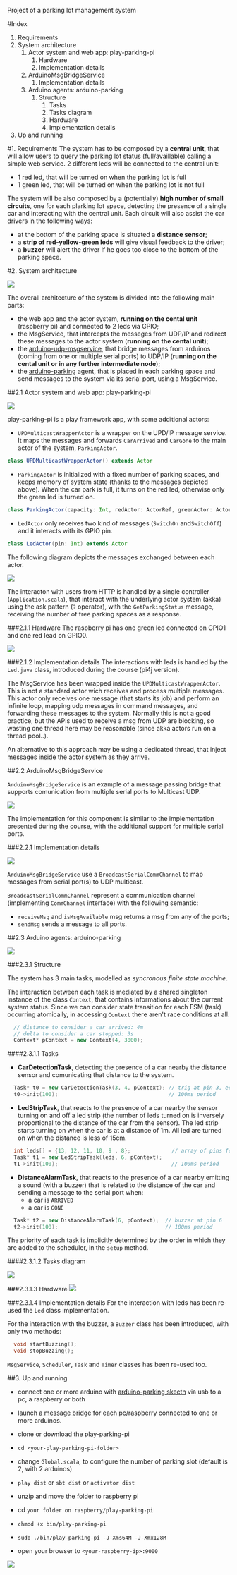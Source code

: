 Project of a parking lot management system

#Index

1. Requirements
1. System architecture
    1. Actor system and web app: play-parking-pi
        1. Hardware
        1. Implementation details
    1. ArduinoMsgBridgeService
        1. Implementation details
    1. Arduino agents: arduino-parking
        1. Structure
            1. Tasks
            1. Tasks diagram
            1. Hardware
            1. Implementation details
1. Up and running

#1. Requirements
The system has to be composed by a **central unit**, that will allow users to query the parking lot status (full/availlable) calling a simple web service.
2 different leds will be connected to the central unit:
- 1 red led, that will be turned on when the parking lot is full
- 1 green led, that will be turned on when the parking lot is not full

The system will be also composed by a (potentially) **high number of small circuits**, one for each plarking lot space, detecting the presence of a single car and interacting with the central unit.
Each circuit will also assist the car drivers in the following ways:
- at the bottom of the parking space is situated a **distance sensor**;
- a **strip of red-yellow-green leds** will give visual feedback to the driver;
- a **buzzer** will alert the driver if he goes too close to the bottom of the parking space.

#2. System architecture

![](images/arch.png)

The overall architecture of the system is divided into the following main parts:
- the web app and the actor system, **running on the cental unit** (raspberry pi) and connected to 2 leds via GPIO;
- the MsgService, that intercepts the messeges from UDP/IP and redirect these messages to the actor system (**running on the cental unit**);
- the [arduino-udp-msgservice](https://github.com/AL333Z/arduino-udp-msgservice), that bridge messages from arduinos (coming from one or multiple serial ports) to UDP/IP (**running on the cental unit or in any further intermediate node**);
- the [arduino-parking](https://github.com/AL333Z/arduino-parking) agent, that is placed in each parking space and send messages to the system via its serial port, using a MsgService.

##2.1 Actor system and web app: play-parking-pi

![](images/arch-play.png)

play-parking-pi is a play framework app, with some additional actors:

- `UPDMulticastWrapperActor` is a wrapper on the UPD/IP message service. It maps the messages and forwards `CarArrived` and `CarGone` to the main actor of the system, `ParkingActor`.
```scala
class UPDMulticastWrapperActor() extends Actor
```

- `ParkingActor` is initialized with a fixed number of parking spaces, and keeps memory of system state (thanks to the messages depicted above). When the car park is full, it turns on the red led, otherwise only the green led is turned on.
```scala
class ParkingActor(capacity: Int, redActor: ActorRef, greenActor: ActorRef)
```

- `LedActor` only receives two kind of messages (`SwitchOn` and`SwitchOff`) and it interacts with its GPIO pin.
```scala
class LedActor(pin: Int) extends Actor
```

The following diagram depicts the messages exchanged between each actor.

![](images/actors.png)

The interacton with users from HTTP is handled by a single controller (`Application.scala`), that interact with the underlying actor system (akka) using the ask pattern (`?` operator), with the `GetParkingStatus` message, receiving the number of free parking spaces as a response.

###2.1.1 Hardware
The raspberry pi has one green led connected on GPIO1 and one red lead on GPIO0.

![](images/rapsb_bb.png)

###2.1.2 Implementation details
The interactions with leds is handled by the `Led.java` class, introduced during the course (pi4j version).

The MsgService has been wrapped inside the `UPDMulticastWrapperActor`. This is not a standard actor wich receives and process multiple messages. This actor only receives one message (that starts its job) and perform an infinite loop, mapping udp messages in command messages, and forwarding these messages to the system.
Normally this is not a good practice, but the APIs used to receive a msg from UDP are blocking, so wasting one thread here may be reasonable (since akka actors run on a thread pool..).

An alternative to this approach may be using a dedicated thread, that inject messages inside the actor system as they arrive.

##2.2 ArduinoMsgBridgeService

`ArduinoMsgBridgeService` is an example of a message passing bridge that supports comunication from multiple serial ports to Multicast UDP.

![](images/arch-bridge.png)

The implementation for this component is similar to the implementation presented during the course, with the additional support for multiple serial ports.

###2.2.1 Implementation details

![](images/msgbridge.png)

`ArduinoMsgBridgeService` use a `BroadcastSerialCommChannel` to map messages from serial port(s) to UDP multicast.

`BroadcastSerialCommChannel` represent a communication channel (implementing `CommChannel` interface) with the following semantic:
- `receiveMsg` and `isMsgAvailable` msg returns a msg from any of the ports;
- `sendMsg` sends a message to all ports.

##2.3 Arduino agents: arduino-parking

![](images/arch-arduino.png)

###2.3.1 Structure

The system has 3 main tasks, modelled as *syncronous finite state machine*.

The interaction between each task is mediated by a shared singleton instance of the class `Context`, that contains informations about the current system status.
Since we can consider state transition for each FSM (task) occurring atomically, in accessing `Context` there aren't race conditions at all.
```c++
  // distance to consider a car arrived: 4m
  // delta to consider a car stopped: 3s
  Context* pContext = new Context(4, 3000);
```

####2.3.1.1 Tasks

- **CarDetectionTask**, detecting the presence of a car nearby the distance sensor and comunicating that distance to the system.
```c++
  Task* t0 = new CarDetectionTask(3, 4, pContext); // trig at pin 3, echo at pin 4
  t0->init(100);                                   // 100ms period
```

- **LedStripTask**, that reacts to the presence of a car nearby the sensor turning on and off a led strip (the number of leds turned on is inversely proportional to the distance of the car from the sensor). The led strip starts turning on when the car is at a distance of 1m. All led are turned on when the distance is less of 15cm.

```c++
  int leds[] = {13, 12, 11, 10, 9 , 8};             // array of pins for led strip
  Task* t1 = new LedStripTask(leds, 6, pContext);
  t1->init(100);                                    // 100ms period
```

- **DistanceAlarmTask**, that reacts to the presence of a car nearby emitting a sound (with a buzzer) that is related to the distance of the car and sending a message to the serial port when:
  - a car is `ARRIVED`
  - a car is `GONE`
```c++
  Task* t2 = new DistanceAlarmTask(6, pContext);  // buzzer at pin 6
  t2->init(100);                                  // 100ms period
```

The priority of each task is implicitly determined by the order in which they are added to the scheduler, in the `setup` method.

####2.3.1.2 Tasks diagram

![](images/tasks.png)

###2.3.1.3 Hardware
![](images/arduino-parking_bb.png)

###2.3.1.4 Implementation details
For the interaction with leds has been re-used the `Led` class implementation.

For the interaction with the buzzer, a `Buzzer` class has been introduced, with only two methods:
```c++
  void startBuzzing();
  void stopBuzzing();
```

`MsgService`, `Scheduler`, `Task` and `Timer` classes has been re-used too.

##3. Up and running

- connect one or more arduino with [arduino-parking skecth](https://github.com/AL333Z/arduino-parking) via usb to a pc, a raspberry or both

- launch [a message bridge](https://github.com/AL333Z/arduino-udp-msgservice/tree/master) for each pc/raspberry connected to one or more arduinos.

- clone or download the play-parking-pi
- `cd <your-play-parking-pi-folder>`
- change `Global.scala`, to configure the number of parking slot (default is 2, with 2 arduinos)
- `play dist` or `sbt dist` or `activator dist`
- unzip and move the folder to raspberry pi
- cd `your folder on raspberry/play-parking-pi`
- `chmod +x bin/play-parking-pi`
- `sudo ./bin/play-parking-pi -J-Xms64M -J-Xmx128M`
- open your browser to `<your-raspberry-ip>:9000`

![](images/pic.png)
